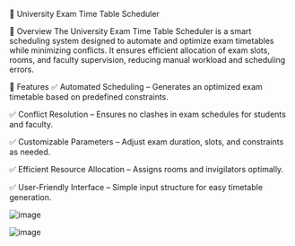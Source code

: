 📅 University Exam Time Table Scheduler

🔹 Overview
The University Exam Time Table Scheduler is a smart scheduling system designed to automate and optimize exam timetables while minimizing conflicts. It ensures efficient allocation of exam slots, rooms, and faculty supervision, reducing manual workload and scheduling errors.

🔹 Features
✅ Automated Scheduling – Generates an optimized exam timetable based on predefined constraints.

✅ Conflict Resolution – Ensures no clashes in exam schedules for students and faculty.

✅ Customizable Parameters – Adjust exam duration, slots, and constraints as needed.

✅ Efficient Resource Allocation – Assigns rooms and invigilators optimally.

✅ User-Friendly Interface – Simple input structure for easy timetable generation.

![image](https://github.com/user-attachments/assets/69b5be36-07a3-4bcd-b91b-87317aeb362b)


![image](https://github.com/user-attachments/assets/92ec9d6f-8e1c-4d49-a17a-f5c543cdcd5c)
